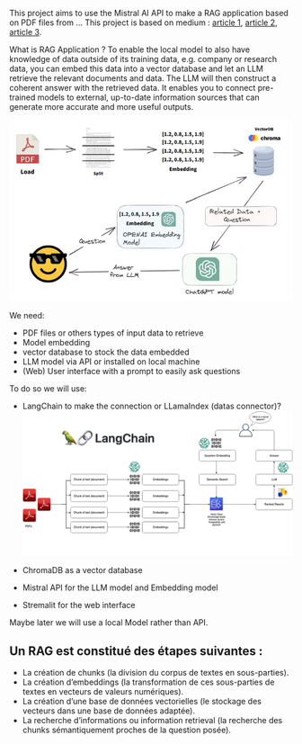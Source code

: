 This project aims to use the Mistral AI API to make a RAG application based on PDF files from ... 
This project is based on medium : [article 1](https://medium.com/@jh.baek.sd/creating-an-ai-web-service-using-langchain-with-streamlit-using-llama-2-or-chatgpt4-83a824e19435), [article 2](https://saiharishcherukuri.medium.com/pdf-summarizer-and-question-answering-unlocking-insights-from-pdf-documents-f8933620b1c4), [article 3](https://medium.com/@karanshingde/power-your-rag-application-using-qdrantdb-mistral-8x7b-moe-langchain-and-streamlit-15cd90ad4d49).

What is RAG Application ? To enable the local model to also have knowledge of data outside of its training data, e.g. company or research data, you can embed this data into a vector database and let an LLM retrieve the relevant documents and data. The LLM will then construct a coherent answer with the retrieved data. It enables you to connect pre-trained models to external, up-to-date information sources that can generate more accurate and more useful outputs.

![scheme](Scheme/project_scheme.webp)

We need:
- PDF files or others types of input data to retrieve
- Model embedding
- vector database to stock the data embedded
- LLM model via API or installed on local machine
- (Web) User interface with a prompt to easily ask questions

To do so we will use:
- LangChain to make the connection or LLamaIndex (datas connector)?
![LangChain](Scheme/LangChain.png)

- ChromaDB as a vector database

- Mistral API for the LLM model and Embedding model

- Stremalit for the web interface

Maybe later we will use a local Model rather than API.

## Un RAG est constitué des étapes suivantes : 
- La création de chunks (la division du corpus de textes en sous-parties).
- La création d’embeddings (la transformation de ces sous-parties de textes en vecteurs de valeurs numériques).
- La création d’une base de données vectorielles (le stockage des vecteurs dans une base de données adaptée).
- La recherche d’informations ou information retrieval (la recherche des chunks sémantiquement proches de la question posée).